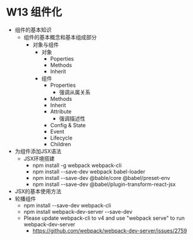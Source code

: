 # W13 组件化
- 组件的基本知识
    - 组件的基本概念和基本组成部分
    	- 对象与组件
    		- 对象
    			- Poperties
    			- Methods
    			- Inherit
    		- 组件
    			- Properties
    				- 强调从属关系
    			- Methods
    			- Inherit
    			- Attribute
    				- 强调描述性
    			- Config & State
    			- Event
    			- Lifecycle
    			- Children
- 为组件添加JSX语法
	- JSX环境搭建
		- npm install -g webpack webpack-cli
		- npm install --save-dev webpack babel-loader
		- npm install --save-dev @bable/core @babel/preset-env
		- npm install --save-dev @babel/plugin-transform-react-jsx
- JSX的基本使用方法
- 轮播组件
    - npm install --save-dev webpack-cli
    - npm install webpack-dev-server --save-dev
    - Please update webpack-cli to v4 and use "webpack serve" to run webpack-dev-server
    	- https://github.com/webpack/webpack-dev-server/issues/2759